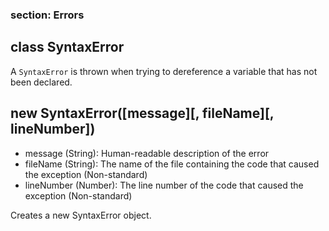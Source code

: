 ### section: Errors
## class SyntaxError

A `SyntaxError` is thrown when trying to dereference a variable that has not been declared.




## new SyntaxError([message][, fileName][, lineNumber])
- message (String): Human-readable description of the error
- fileName (String): The name of the file containing the code that caused the exception (Non-standard)
- lineNumber (Number): The line number of the code that caused the exception (Non-standard)

Creates a new SyntaxError object.

